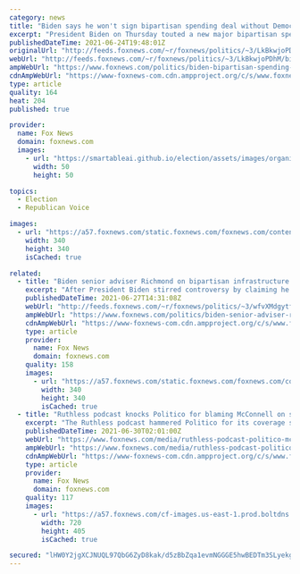 ```yaml
---
category: news
title: "Biden says he won't sign bipartisan spending deal without Democrats' infrastructure wish list"
excerpt: "President Biden on Thursday touted a new major bipartisan spending deal but warned he wouldn't sign the roughly $1 trillion in roads, bridges and broadband investments unless Congress passes a separate bill on human infrastructure filled with Democratic priorities on expanding the social safety net. "
publishedDateTime: 2021-06-24T19:48:01Z
originalUrl: "http://feeds.foxnews.com/~r/foxnews/politics/~3/LkBkwjoPDhM/biden-bipartisan-spending-deal-democrats-infrastructure-wish-list"
webUrl: "http://feeds.foxnews.com/~r/foxnews/politics/~3/LkBkwjoPDhM/biden-bipartisan-spending-deal-democrats-infrastructure-wish-list"
ampWebUrl: "https://www.foxnews.com/politics/biden-bipartisan-spending-deal-democrats-infrastructure-wish-list.amp"
cdnAmpWebUrl: "https://www-foxnews-com.cdn.ampproject.org/c/s/www.foxnews.com/politics/biden-bipartisan-spending-deal-democrats-infrastructure-wish-list.amp"
type: article
quality: 164
heat: 204
published: true

provider:
  name: Fox News
  domain: foxnews.com
  images:
    - url: "https://smartableai.github.io/election/assets/images/organizations/foxnews.com-50x50.jpg"
      width: 50
      height: 50

topics:
  - Election
  - Republican Voice

images:
  - url: "https://a57.foxnews.com/static.foxnews.com/foxnews.com/content/uploads/2021/04/340/340/Marisa-Schultz.jpg?ve=1&tl=1"
    width: 340
    height: 340
    isCached: true

related:
  - title: "Biden senior adviser Richmond on bipartisan infrastructure bill, Dem spending package: ‘We’ll sign both’"
    excerpt: "After President Biden stirred controversy by claiming he would not sign a bipartisan infrastructure bill without having a massive partisan spending package alongside it, senior presidential adviser Cedric Richmond on Sunday said Biden will indeed sign the narrower, Republican-backed bill – with broader"
    publishedDateTime: 2021-06-27T14:31:08Z
    webUrl: "http://feeds.foxnews.com/~r/foxnews/politics/~3/wfvXMdgytfc/biden-senior-adviser-richmond-on-bipartisan-infrastructure-dem-spending-packages-well-sign-both-bills"
    ampWebUrl: "https://www.foxnews.com/politics/biden-senior-adviser-richmond-on-bipartisan-infrastructure-dem-spending-packages-well-sign-both-bills.amp"
    cdnAmpWebUrl: "https://www-foxnews-com.cdn.ampproject.org/c/s/www.foxnews.com/politics/biden-senior-adviser-richmond-on-bipartisan-infrastructure-dem-spending-packages-well-sign-both-bills.amp"
    type: article
    provider:
      name: Fox News
      domain: foxnews.com
    quality: 158
    images:
      - url: "https://a57.foxnews.com/static.foxnews.com/foxnews.com/content/uploads/2021/03/340/340/RonnBlitzerHeadshot.jpg?ve=1&tl=1"
        width: 340
        height: 340
        isCached: true
  - title: "Ruthless podcast knocks Politico for blaming McConnell on stalled infrastructure deal: 'Joe Biden did it!'"
    excerpt: "The Ruthless podcast hammered Politico for its coverage suggesting Senate Minority Leader Mitch McConnell, R-Ky., is to blame for the stalled infrastructure deal on Capitol Hill."
    publishedDateTime: 2021-06-30T02:01:00Z
    webUrl: "https://www.foxnews.com/media/ruthless-podcast-politico-mcconnell-infrastructure-deal"
    ampWebUrl: "https://www.foxnews.com/media/ruthless-podcast-politico-mcconnell-infrastructure-deal.amp"
    cdnAmpWebUrl: "https://www-foxnews-com.cdn.ampproject.org/c/s/www.foxnews.com/media/ruthless-podcast-politico-mcconnell-infrastructure-deal.amp"
    type: article
    provider:
      name: Fox News
      domain: foxnews.com
    quality: 117
    images:
      - url: "https://a57.foxnews.com/cf-images.us-east-1.prod.boltdns.net/v1/static/694940094001/b9526d21-ad32-46a9-b409-a93ebddf365c/aae47d1c-cca7-4bf0-9875-daa35a1251a9/1280x720/match/720/405/image.jpg?ve=1&tl=1"
        width: 720
        height: 405
        isCached: true

secured: "lHW0Y2jgXCJNUQL97QbG6ZyD8kak/d5zBbZqa1evmNGGGE5hwBEDTm3SLyekg8WjZFl0VH5VniR1TXPQeHEeXiQlWDtR6dOxoCiwsRQjw2B6qIFANb++Ab+qwhM9+zYcGpdpjtKbBhkEau3Uu/sRmYMdffhUqcEvoNUsh3j5pAbWJVRzj0UQCj46cu+zrNVymDluWj8Y1EOOY6I72VAaKrd6ZLCdlygiE/dXPoSA+Ve3u67LWQ9UjcvANELYCodVE2k2PfdJJ3tu2NQyJ7PMVGpxjN8ZdS8JZkZSwQBxV9+7ielB34OU+F18FEhZ1PHq3pLMSJ8oH6pazUl7a+nQ5J1NFjZwSIYQ1ci3HCMNg2U=;XyQqvHblMWWGRXrng0g20A=="
---
```


